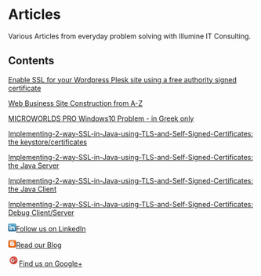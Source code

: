 # Articles
Various Articles from everyday problem solving with Illumine IT Consulting.


## Contents

[Enable SSL for your Wordpress Plesk site using a free authority signed certificate](Enable-SSL-for-your-Wordpress-Plesk-site-using-a-free-authority-signed-certificate/Enable-SSL-for-your-Wordpress-Plesk-site-using-a-free-authority-signed-certificate.md)


[Web Business Site Construction from A-Z](Web-Business-Site-Construction-A-Z/Web-Business-Site-Construction-A-Z.md)


[MICROWORLDS PRO Windows10 Problem - in Greek only](MICROWORLDS_PRO_Microsoft_Windows10_προβλημα_εγκατάστασης.md)


[Implementing-2-way-SSL-in-Java-using-TLS-and-Self-Signed-Certificates: the keystore/certificates](part-1-keystore-trustore.md)


[Implementing-2-way-SSL-in-Java-using-TLS-and-Self-Signed-Certificates: the Java Server](part-2-the-java-server.md)


[Implementing-2-way-SSL-in-Java-using-TLS-and-Self-Signed-Certificates: the Java Client](part-3-the-java-client.md)


[Implementing-2-way-SSL-in-Java-using-TLS-and-Self-Signed-Certificates: Debug Client/Server](part-4-test-java-tls-client-server.md)


![LinkedIN](img/linkedin.png)[Follow us on LinkedIn](https://www.linkedin.com/company/illumine-it-consulting/)


![Blogspot](img/blogspot.png)[Read our Blog](https://illumineconsulting.blogspot.com/)


![Google+](img/gplus.png)[Find us on Google+](https://plus.google.com/+IllumineGr1/)             



 
